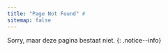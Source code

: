 ```yaml
---
title: "Page Not Found" #
sitemap: false
---
```


Sorry, maar deze pagina bestaat niet.
{: .notice--info}
